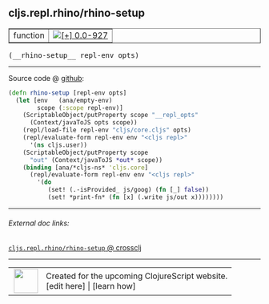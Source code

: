 ## cljs.repl.rhino/rhino-setup



 <table border="1">
<tr>
<td>function</td>
<td><a href="https://github.com/cljsinfo/cljs-api-docs/tree/0.0-927"><img valign="middle" alt="[+] 0.0-927" title="Added in 0.0-927" src="https://img.shields.io/badge/+-0.0--927-lightgrey.svg"></a> </td>
</tr>
</table>


 <samp>
(__rhino-setup__ repl-env opts)<br>
</samp>

---







Source code @ [github](https://github.com/clojure/clojurescript/blob/r2816/src/clj/cljs/repl/rhino.clj#L118-L132):

```clj
(defn rhino-setup [repl-env opts]
  (let [env   (ana/empty-env)
        scope (:scope repl-env)]
    (ScriptableObject/putProperty scope "__repl_opts"
      (Context/javaToJS opts scope))
    (repl/load-file repl-env "cljs/core.cljs" opts)
    (repl/evaluate-form repl-env env "<cljs repl>"
      '(ns cljs.user))
    (ScriptableObject/putProperty scope
      "out" (Context/javaToJS *out* scope))
    (binding [ana/*cljs-ns* 'cljs.core]
      (repl/evaluate-form repl-env env "<cljs repl>"
        '(do
           (set! (.-isProvided_ js/goog) (fn [_] false))
           (set! *print-fn* (fn [x] (.write js/out x))))))))
```

<!--
Repo - tag - source tree - lines:

 <pre>
clojurescript @ r2816
└── src
    └── clj
        └── cljs
            └── repl
                └── <ins>[rhino.clj:118-132](https://github.com/clojure/clojurescript/blob/r2816/src/clj/cljs/repl/rhino.clj#L118-L132)</ins>
</pre>

-->

---



###### External doc links:

[`cljs.repl.rhino/rhino-setup` @ crossclj](http://crossclj.info/fun/cljs.repl.rhino/rhino-setup.html)<br>

---

 <table>
<tr><td>
<img valign="middle" align="right" width="48px" src="http://i.imgur.com/Hi20huC.png">
</td><td>
Created for the upcoming ClojureScript website.<br>
[edit here] | [learn how]
</td></tr></table>

[edit here]:https://github.com/cljsinfo/cljs-api-docs/blob/master/cljsdoc/cljs.repl.rhino/rhino-setup.cljsdoc
[learn how]:https://github.com/cljsinfo/cljs-api-docs/wiki/cljsdoc-files

<!--

This information was too distracting to show to readers, but I'll leave it
commented here since it is helpful to:

- pretty-print the data used to generate this document
- and show how to retrieve that data



The API data for this symbol:

```clj
{:ns "cljs.repl.rhino",
 :name "rhino-setup",
 :type "function",
 :signature ["[repl-env opts]"],
 :source {:code "(defn rhino-setup [repl-env opts]\n  (let [env   (ana/empty-env)\n        scope (:scope repl-env)]\n    (ScriptableObject/putProperty scope \"__repl_opts\"\n      (Context/javaToJS opts scope))\n    (repl/load-file repl-env \"cljs/core.cljs\" opts)\n    (repl/evaluate-form repl-env env \"<cljs repl>\"\n      '(ns cljs.user))\n    (ScriptableObject/putProperty scope\n      \"out\" (Context/javaToJS *out* scope))\n    (binding [ana/*cljs-ns* 'cljs.core]\n      (repl/evaluate-form repl-env env \"<cljs repl>\"\n        '(do\n           (set! (.-isProvided_ js/goog) (fn [_] false))\n           (set! *print-fn* (fn [x] (.write js/out x))))))))",
          :title "Source code",
          :repo "clojurescript",
          :tag "r2816",
          :filename "src/clj/cljs/repl/rhino.clj",
          :lines [118 132]},
 :full-name "cljs.repl.rhino/rhino-setup",
 :full-name-encode "cljs.repl.rhino/rhino-setup",
 :history [["+" "0.0-927"]]}

```

Retrieve the API data for this symbol:

```clj
;; from Clojure REPL
(require '[clojure.edn :as edn])
(-> (slurp "https://raw.githubusercontent.com/cljsinfo/cljs-api-docs/catalog/cljs-api.edn")
    (edn/read-string)
    (get-in [:symbols "cljs.repl.rhino/rhino-setup"]))
```

-->
